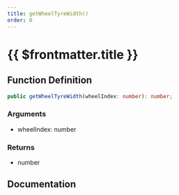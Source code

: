 ```yaml
---
title: getWheelTyreWidth()
order: 0
---
```


# {{ $frontmatter.title }}

## Function Definition

```ts
public getWheelTyreWidth(wheelIndex: number): number;
```

### Arguments

* wheelIndex: number

### Returns

* number

## Documentation

<!--@include: ./parts/getWheelTyreWidth.md-->
